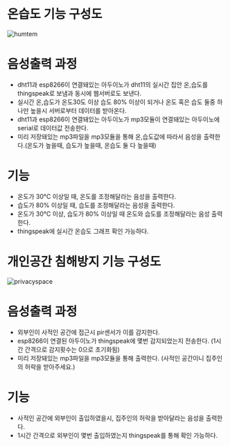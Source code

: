 # 온습도 기능 구성도 
![humtem](https://user-images.githubusercontent.com/54908993/66253759-e2ac2d00-e7a7-11e9-95ea-41a481a8f1f2.png)

# 음성출력 과정
- dht11과 esp8266이 연결돼있는 아두이노가 dht11의 실시간 집안 온,습도를 thingspeak로 보냄과 동시에 웹서버로도 보낸다.
- 실시간 온,습도가 온도30도 이상 습도 80% 이상이 되거나 온도 혹은 습도 둘중 하나만 높을시 서버로부터 데이터를 받아온다.
- dht11과 esp8266이 연결돼있는 아두이노가 mp3모듈이 연결돼있는 아두이노에 serial로 데이터값 전송한다.
- 미리 저장돼있는 mp3파일을 mp3모듈을 통해 온,습도값에 따라서 음성을 출력한다.(온도가 높을때, 습도가 높을때, 온습도 둘 다 높을때)

# 기능
- 온도가 30°C 이상일 때, 온도를 조정해달라는 음성을 출력한다.
- 습도가 80% 이상일 때, 습도를 조정해달라는 음성을 출력한다.
- 온도가 30°C 이상, 습도가 80% 이상일 때 온도와 습도를 조정해달라는 음성 출력한다.
- thingspeak에 실시간 온습도 그래프 확인 가능하다.

# 개인공간 침해방지 기능 구성도
![privacyspace](https://user-images.githubusercontent.com/54908993/66254125-1473c280-e7ad-11e9-9360-add532a07c1b.png)

# 음성출력 과정
- 외부인이 사적인 공간에 접근시 pir센서가 이를 감지한다.
- esp8266이 연결된 아두이노가 thingspeak에 몇번 감지되었는지 전송한다. (1시간 간격으로 감지횟수는 0으로 초기화됨)
- 미리 저장돼있는 mp3파일을 mp3모듈을 통해 출력한다. (사적인 공간이니 집주인의 허락을 받아주세요.)

# 기능
- 사적인 공간에 외부인이 출입하였을시, 집주인의 허락을 받아달라는 음성을 출력한다.
- 1시간 간격으로 외부인이 몇번 출입하였는지 thingspeak를 통해 확인 가능하다.
